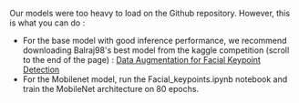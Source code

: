 Our models were too heavy to load on the Github repository. However, this is what you can do : 
- For the base model with good inference performance, we recommend downloading Balraj98's best model from the kaggle competition (scroll to the end of the page) : 
[Data Augmentation for Facial Keypoint Detection](https://www.kaggle.com/balraj98/data-augmentation-for-facial-keypoint-detection)
- For the Mobilenet model, run the Facial_keypoints.ipynb notebook and train the MobileNet architecture on 80 epochs. 
